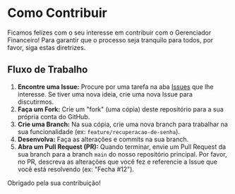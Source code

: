 # Como Contribuir

Ficamos felizes com o seu interesse em contribuir com o Gerenciador Financeiro! Para garantir que o processo seja tranquilo para todos, por favor, siga estas diretrizes.

## Fluxo de Trabalho

1.  **Encontre uma Issue:** Procure por uma tarefa na aba [Issues](https://github.com/ihfdias/gerenciador-financeiro/issues) que lhe interesse. Se tiver uma nova ideia, crie uma nova Issue para discutirmos.
2.  **Faça um Fork:** Crie um "fork" (uma cópia) deste repositório para a sua própria conta do GitHub.
3.  **Crie uma Branch:** Na sua cópia, crie uma nova branch para trabalhar na sua funcionalidade (ex: `feature/recuperacao-de-senha`).
4.  **Desenvolva:** Faça as alterações e commits na sua branch.
5.  **Abra um Pull Request (PR):** Quando terminar, envie um Pull Request da sua branch para a branch `main` do nosso repositório principal. Por favor, no PR, descreva as alterações que você fez e referencie a Issue que você está resolvendo (ex: "Fecha #12").

Obrigado pela sua contribuição!